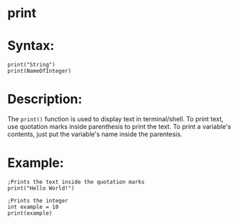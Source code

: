 # print

# Syntax:

```
print("String")
print(NameOfInteger)
```

# Description:
The `print()` function is used to display text in terminal/shell.
To print text, use quotation marks inside parenthesis to print the text.
To print a variable's contents, just put the variable's name inside the parentesis.

# Example:

```
;Prints the text inside the quotation marks
print("Hello World!")

;Prints the integer
int example = 10
print(example)
```